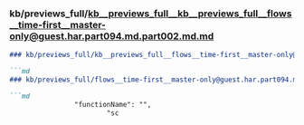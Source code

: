 ### kb/previews_full/kb__previews_full__kb__previews_full__flows__time-first__master-only@guest.har.part094.md.part002.md.md

```md
### kb/previews_full/kb__previews_full__flows__time-first__master-only@guest.har.part094.md.part002.md

```md
### kb/previews_full/flows__time-first__master-only@guest.har.part094.md (part 002)

```md
                "functionName": "",
                        "sc
```

```

```

```
